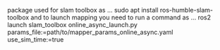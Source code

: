 package used for slam toolbox as ... sudo apt install ros-humble-slam-toolbox
and to launch mapping you need to run a command as ... ros2 launch slam_toolbox online_async_launch.py params_file:=path/to/mapper_params_online_async.yaml use_sim_time:=true
